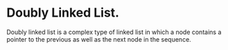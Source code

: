# Doubly Linked List.

Doubly linked list is a complex type of linked list in which a node contains a pointer to the previous as well as the next node in the sequence.